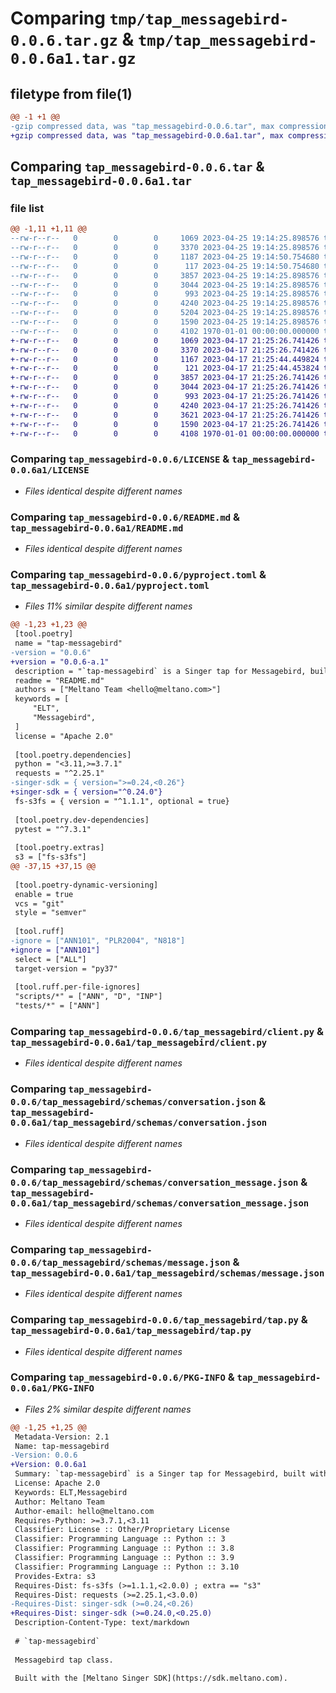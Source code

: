 # Comparing `tmp/tap_messagebird-0.0.6.tar.gz` & `tmp/tap_messagebird-0.0.6a1.tar.gz`

## filetype from file(1)

```diff
@@ -1 +1 @@
-gzip compressed data, was "tap_messagebird-0.0.6.tar", max compression
+gzip compressed data, was "tap_messagebird-0.0.6a1.tar", max compression
```

## Comparing `tap_messagebird-0.0.6.tar` & `tap_messagebird-0.0.6a1.tar`

### file list

```diff
@@ -1,11 +1,11 @@
--rw-r--r--   0        0        0     1069 2023-04-25 19:14:25.898576 tap_messagebird-0.0.6/LICENSE
--rw-r--r--   0        0        0     3370 2023-04-25 19:14:25.898576 tap_messagebird-0.0.6/README.md
--rw-r--r--   0        0        0     1187 2023-04-25 19:14:50.754680 tap_messagebird-0.0.6/pyproject.toml
--rw-r--r--   0        0        0      117 2023-04-25 19:14:50.754680 tap_messagebird-0.0.6/tap_messagebird/__init__.py
--rw-r--r--   0        0        0     3857 2023-04-25 19:14:25.898576 tap_messagebird-0.0.6/tap_messagebird/client.py
--rw-r--r--   0        0        0     3044 2023-04-25 19:14:25.898576 tap_messagebird-0.0.6/tap_messagebird/schemas/conversation.json
--rw-r--r--   0        0        0      993 2023-04-25 19:14:25.898576 tap_messagebird-0.0.6/tap_messagebird/schemas/conversation_message.json
--rw-r--r--   0        0        0     4240 2023-04-25 19:14:25.898576 tap_messagebird-0.0.6/tap_messagebird/schemas/message.json
--rw-r--r--   0        0        0     5204 2023-04-25 19:14:25.898576 tap_messagebird-0.0.6/tap_messagebird/streams.py
--rw-r--r--   0        0        0     1590 2023-04-25 19:14:25.898576 tap_messagebird-0.0.6/tap_messagebird/tap.py
--rw-r--r--   0        0        0     4102 1970-01-01 00:00:00.000000 tap_messagebird-0.0.6/PKG-INFO
+-rw-r--r--   0        0        0     1069 2023-04-17 21:25:26.741426 tap_messagebird-0.0.6a1/LICENSE
+-rw-r--r--   0        0        0     3370 2023-04-17 21:25:26.741426 tap_messagebird-0.0.6a1/README.md
+-rw-r--r--   0        0        0     1167 2023-04-17 21:25:44.449824 tap_messagebird-0.0.6a1/pyproject.toml
+-rw-r--r--   0        0        0      121 2023-04-17 21:25:44.453824 tap_messagebird-0.0.6a1/tap_messagebird/__init__.py
+-rw-r--r--   0        0        0     3857 2023-04-17 21:25:26.741426 tap_messagebird-0.0.6a1/tap_messagebird/client.py
+-rw-r--r--   0        0        0     3044 2023-04-17 21:25:26.741426 tap_messagebird-0.0.6a1/tap_messagebird/schemas/conversation.json
+-rw-r--r--   0        0        0      993 2023-04-17 21:25:26.741426 tap_messagebird-0.0.6a1/tap_messagebird/schemas/conversation_message.json
+-rw-r--r--   0        0        0     4240 2023-04-17 21:25:26.741426 tap_messagebird-0.0.6a1/tap_messagebird/schemas/message.json
+-rw-r--r--   0        0        0     3621 2023-04-17 21:25:26.741426 tap_messagebird-0.0.6a1/tap_messagebird/streams.py
+-rw-r--r--   0        0        0     1590 2023-04-17 21:25:26.741426 tap_messagebird-0.0.6a1/tap_messagebird/tap.py
+-rw-r--r--   0        0        0     4108 1970-01-01 00:00:00.000000 tap_messagebird-0.0.6a1/PKG-INFO
```

### Comparing `tap_messagebird-0.0.6/LICENSE` & `tap_messagebird-0.0.6a1/LICENSE`

 * *Files identical despite different names*

### Comparing `tap_messagebird-0.0.6/README.md` & `tap_messagebird-0.0.6a1/README.md`

 * *Files identical despite different names*

### Comparing `tap_messagebird-0.0.6/pyproject.toml` & `tap_messagebird-0.0.6a1/pyproject.toml`

 * *Files 11% similar despite different names*

```diff
@@ -1,23 +1,23 @@
 [tool.poetry]
 name = "tap-messagebird"
-version = "0.0.6"
+version = "0.0.6-a.1"
 description = "`tap-messagebird` is a Singer tap for Messagebird, built with the Meltano Singer SDK."
 readme = "README.md"
 authors = ["Meltano Team <hello@meltano.com>"]
 keywords = [
     "ELT",
     "Messagebird",
 ]
 license = "Apache 2.0"
 
 [tool.poetry.dependencies]
 python = "<3.11,>=3.7.1"
 requests = "^2.25.1"
-singer-sdk = { version=">=0.24,<0.26"}
+singer-sdk = { version="^0.24.0"}
 fs-s3fs = { version = "^1.1.1", optional = true}
 
 [tool.poetry.dev-dependencies]
 pytest = "^7.3.1"
 
 [tool.poetry.extras]
 s3 = ["fs-s3fs"]
@@ -37,15 +37,15 @@
 
 [tool.poetry-dynamic-versioning]
 enable = true
 vcs = "git"
 style = "semver"
 
 [tool.ruff]
-ignore = ["ANN101", "PLR2004", "N818"]
+ignore = ["ANN101"]
 select = ["ALL"]
 target-version = "py37"
 
 [tool.ruff.per-file-ignores]
 "scripts/*" = ["ANN", "D", "INP"]
 "tests/*" = ["ANN"]
```

### Comparing `tap_messagebird-0.0.6/tap_messagebird/client.py` & `tap_messagebird-0.0.6a1/tap_messagebird/client.py`

 * *Files identical despite different names*

### Comparing `tap_messagebird-0.0.6/tap_messagebird/schemas/conversation.json` & `tap_messagebird-0.0.6a1/tap_messagebird/schemas/conversation.json`

 * *Files identical despite different names*

### Comparing `tap_messagebird-0.0.6/tap_messagebird/schemas/conversation_message.json` & `tap_messagebird-0.0.6a1/tap_messagebird/schemas/conversation_message.json`

 * *Files identical despite different names*

### Comparing `tap_messagebird-0.0.6/tap_messagebird/schemas/message.json` & `tap_messagebird-0.0.6a1/tap_messagebird/schemas/message.json`

 * *Files identical despite different names*

### Comparing `tap_messagebird-0.0.6/tap_messagebird/tap.py` & `tap_messagebird-0.0.6a1/tap_messagebird/tap.py`

 * *Files identical despite different names*

### Comparing `tap_messagebird-0.0.6/PKG-INFO` & `tap_messagebird-0.0.6a1/PKG-INFO`

 * *Files 2% similar despite different names*

```diff
@@ -1,25 +1,25 @@
 Metadata-Version: 2.1
 Name: tap-messagebird
-Version: 0.0.6
+Version: 0.0.6a1
 Summary: `tap-messagebird` is a Singer tap for Messagebird, built with the Meltano Singer SDK.
 License: Apache 2.0
 Keywords: ELT,Messagebird
 Author: Meltano Team
 Author-email: hello@meltano.com
 Requires-Python: >=3.7.1,<3.11
 Classifier: License :: Other/Proprietary License
 Classifier: Programming Language :: Python :: 3
 Classifier: Programming Language :: Python :: 3.8
 Classifier: Programming Language :: Python :: 3.9
 Classifier: Programming Language :: Python :: 3.10
 Provides-Extra: s3
 Requires-Dist: fs-s3fs (>=1.1.1,<2.0.0) ; extra == "s3"
 Requires-Dist: requests (>=2.25.1,<3.0.0)
-Requires-Dist: singer-sdk (>=0.24,<0.26)
+Requires-Dist: singer-sdk (>=0.24.0,<0.25.0)
 Description-Content-Type: text/markdown
 
 # `tap-messagebird`
 
 Messagebird tap class.
 
 Built with the [Meltano Singer SDK](https://sdk.meltano.com).
```

